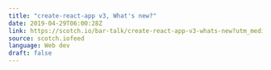 ```yaml
---
title: "create-react-app v3, What's new?"
date: 2019-04-29T06:00:28Z
link: https://scotch.io/bar-talk/create-react-app-v3-whats-new?utm_medium=RSS&utm_source=news.12bit.vn
source: scotch.iofeed
language: Web dev
draft: false
---
```

